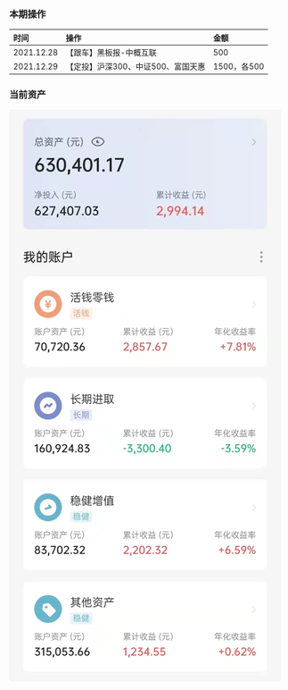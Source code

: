 ### 本期操作

| 时间 | 操作 | 金额 |
| :-- | :-- | :-- |
| 2021.12.28 | 【跟车】黑板报-中概互联 | 500 |
| 2021.12.29 | 【定投】沪深300、中证500、富国天惠 | 1500，各500 |

### 当前资产

![image](images/2021-12-31.jpeg)
